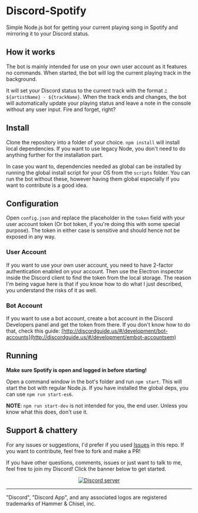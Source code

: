 # Discord-Spotify

Simple Node.js bot for getting your current playing song in Spotify and mirroring it to your Discord status.

## How it works

The bot is mainly intended for use on your own user account as it features no commands. When started, the bot will log the current playing track in the background.

It will set your Discord status to the current track with the format `♫ ${artistName} - ${trackName}`. When the track ends and changes, the bot will automatically update your playing status and leave a note in the console without any user input. Fire and forget, right?

## Install

Clone the repository into a folder of your choice. `npm install` will install local dependencies. If you want to use legacy Node, you don't need to do anything further for the installation part.

In case you want to, dependencies needed as global can be installed by running the global install script for your OS from the `scripts` folder. You can run the bot without these, however having them global especially if you want to contribute is a good idea.

## Configuration
Open `config.json` and replace the placeholder in the `token` field with your user account token (Or bot token, if you're doing this with some special purpose). The token in either case is sensitive and should hence not be exposed in any way.

### User Account
If you want to use your own user account, you need to have 2-factor authentication enabled on your account. Then use the Electron inspector inside the Discord client to find the token from the local storage. The reason I'm being vague here is that if you know how to do what I just described, you understand the risks of it as well.

### Bot Account

If you want to use a bot account, create a bot account in the Discord Developers panel and get the token from there. If you don't know how to do that, check this guide: [http://discordguide.us/#/development/bot-accounts](http://discordguide.us/#/development/embot-accountsem)

## Running

**Make sure Spotify is open and logged in before starting!**

Open a command window in the bot's folder and run `npm start`. This will start the bot with regular Node.js. If you have installed the global deps, you can use `npm run start-es6`.

**NOTE**: `npm run start-dev` is not intended for you, the end user. Unless you know what this does, don't use it.

## Support & chattery

For any issues or suggestions, I'd prefer if you used [Issues](https://github.com/LWTechGaming/Discord-Spotify/issues) in this repo. If you want to contribute, feel free to fork and make a PR!

If you have other questions, comments, issues or just want to talk to me, feel free to join my Discord! Click the banner below to get started.

<p align="center">
  <a href="https://discord.gg/NaN39J8"><img src="https://discordapp.com/api/guilds/293097624246943744/widget.png?style=banner2" alt="Discord server"></a>
</p>

---

"Discord", "Discord App", and any associated logos are registered trademarks of Hammer & Chisel, inc.
